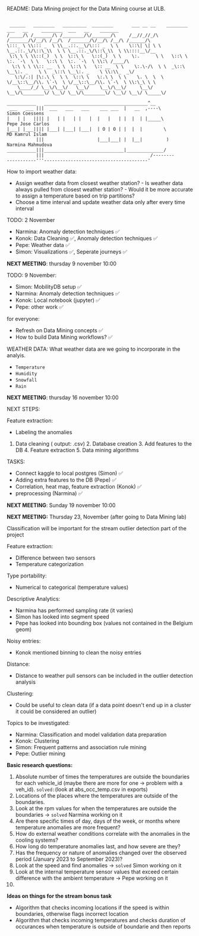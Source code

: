 README: 
Data Mining project for the Data Mining course at ULB.

```

 ______   ________   _________  ________       ___ __ __    ________  ___   __     ________  ___   __    _______     
/_____/\ /_______/\ /________/\/_______/\     /__//_//_/\  /_______/\/__/\ /__/\  /_______/\/__/\ /__/\ /______/\    
\:::_ \ \\::: _  \ \\__.::.__\/\::: _  \ \    \::\| \| \ \ \__.::._\/\::\_\\  \ \ \__.::._\/\::\_\\  \ \\::::__\/__  
 \:\ \ \ \\::(_)  \ \  \::\ \   \::(_)  \ \    \:.      \ \   \::\ \  \:. `-\  \ \   \::\ \  \:. `-\  \ \\:\ /____/\ 
  \:\ \ \ \\:: __  \ \  \::\ \   \:: __  \ \    \:.\-/\  \ \  _\::\ \__\:. _    \ \  _\::\ \__\:. _    \ \\:\\_  _\/ 
   \:\/.:| |\:.\ \  \ \  \::\ \   \:.\ \  \ \    \. \  \  \ \/__\::\__/\\. \`-\  \ \/__\::\__/\\. \`-\  \ \\:\_\ \ \ 
    \____/_/ \__\/\__\/   \__\/    \__\/\__\/     \__\/ \__\/\________\/ \__\/ \__\/\________\/ \__\/ \__\/ \_____\/ 

```

```
___________   _______________________________________^__
 ___   ___ |||  ___   ___   ___    ___ ___  |   __  ,----\                     Simon Coessens
|   | |   |||| |   | |   | |   |  |   |   | |  |  | |_____\                      Pepe Jose Carlos
|___| |___|||| |___| |___| |___|  | O | O | |  |  |        \                       MD Kamrul Islam
           |||                    |___|___| |  |__|         )                        Narmina Mahmudova
___________|||______________________________|______________/
           |||                                        /--------
-----------'''---------------------------------------'
```

How to import weather data: 
  - Assign weather data from closest weather station?
        - Is weather data always pulled from closest weather station?
        - Would it be more accurate to assign a temperature based on trip partitions?
  - Choose a time interval and update weather data only after every time interval



TODO: 2 November
  - Narmina: Anomaly detection techniques ✅
  - Konok: Data Cleaning ✅, Anomaly detection techniques ✅
  - Pepe: Weather data ✅
  - Simon: Visualizations ✅, Seperate journeys ✅

**NEXT MEETING**: thursday 9 november 10:00 

TODO: 9 November:
  - Simon: MobilityDB setup ✅
  - Narmina: Anomaly detection techniques ✅
  - Konok: Local notebook (jupyter) ✅
  - Pepe: other work ✅

for  everyone: 
  - Refresh on Data Mining concepts ✅
  - How to build Data Mining workflows? ✅

WEATHER DATA: 
What weather data are we going to incorporate in the analyis. 
- ``Temperature``
- ```Humidity```
- ````Snowfall````
- ```Rain```

**NEXT MEETING**: thursday 16 november 10:00 


NEXT STEPS: 

Feature extraction: 
- Labeling the anomalies


 1. Data cleaning ( output: .csv)
	2.	Database creation
	3.	Add features to the DB
	4.	Feature extraction
	5.	Data mining algorithms

TASKS: 
- Connect kaggle to local postgres (Simon) ✅
- Adding extra features to the DB (Pepe) ✅
- Correlation, heat map, feature extraction (Konok) ✅
- preprocessing (Narmina) ✅


**NEXT MEETING**: Sunday 19 november 10:00 


**NEXT MEETING:** Thursday 23, November (after going to Data Mining lab)

Classification will be important for the stream outlier detection part of the project

Feature extraction:
- Difference between two sensors
- Temperature categorization

Type portability:
- Numerical to categorical (temperature values)

Descriptive Analytics:
- Narmina has performed sampling rate (it varies)
- Simon has looked into segment speed
- Pepe has looked into bounding box (values not contained in the Belgium geom)

Noisy entries:
- Konok mentioned binning to clean the noisy entries

Distance:
- Distance to weather pull sensors can be included in the outlier detection analysis

Clustering:
- Could be useful to clean data (if a data point doesn't end up in a cluster it could be considered an outlier)

Topics to be investigated:
- Narmina: Classification and model validation data preparation
- Konok: Clustering
- Simon: Frequent patterns and association rule mining
- Pepe: Outlier mining


**Basic research questions:**
1. Absolute number of times the temperatures are outside the boundaries for each vehicle_id (maybe there are more for one -> problem with a veh_id). ```solved:```(look at abs_occ_temp.csv in exports)
2.  Locations of the places where the temperatures are outside of the boundaries.
3.  Look at the rpm values for when the temperatures are outside the boundaries -> ```solved``` Narmina working on it
4. Are there specific times of day, days of the week, or months where temperature anomalies are more frequent?
5. How do external weather conditions correlate with the anomalies in the cooling systems?
6. How long do temperature anomalies last, and how severe are they?
7.  Has the frequency or nature of anomalies changed over the observed period (January 2023 to September 2023)?
8. Look at the speed and find anomalies -> ```solved``` Simon working on it
9. Look at the internal temperature sensor values that exceed certain difference with the ambient temperature -> Pepe working on it
10.


**Ideas on things for the stream bonus task**
- Algorithm that checks incoming locations if the speed is within boundaries, otherwise flags incorrect location
- Algorithm that checks incoming temperatures and checks duration of occurances when temperature is outside of boundarie and then reports
